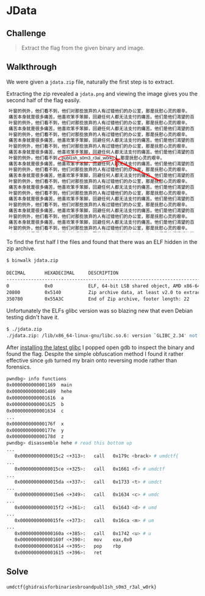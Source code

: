 # JData

## Challenge

> Extract the flag from the given binary and image.

## Walkthrough

We were given a `jdata.zip` file, naturally the first step is to extract.

Extracting the zip revealed a `jdata.png` and viewing the image gives you the second half of the flag easily.

![jdata.png](./jdata.png)

To find the first half I the files and found that there was an ELF hidden in the zip archive.

```sh
$ binwalk jdata.zip

DECIMAL       HEXADECIMAL     DESCRIPTION
--------------------------------------------------------------------------------
0             0x0             ELF, 64-bit LSB shared object, AMD x86-64, version 1 (SYSV)
20800         0x5140          Zip archive data, at least v2.0 to extract, compressed size: 329834, uncompressed size: 341046, name: jdata.png
350780        0x55A3C         End of Zip archive, footer length: 22
```

Unfortunately the ELFs glibc version was so blazing new that even Debian testing didn't have it.

```sh
$ ./jdata.zip
./jdata.zip: /lib/x86_64-linux-gnu/libc.so.6: version `GLIBC_2.34' not found (required by ./jdata.zip)
```

After [installing the latest glibc](./install_glibc_234.sh) I popped open gdb to inspect the binary and found the flag. Despite the simple obfuscation method I found it rather effective since `gdb` turned my brain onto reversing mode rather than forensics.

```sh
pwndbg> info functions
0x0000000000001169  main
0x0000000000001489  hehe
0x0000000000001616  a
0x0000000000001625  b
0x0000000000001634  c
...
0x000000000000176f  x
0x000000000000177e  y
0x000000000000178d  z
pwndbg> disassemble hehe # read this bottom up
...
   0x00000000000015c2 <+313>:   call   0x179c <brack> # umdctf{
...
   0x00000000000015ce <+325>:   call   0x1661 <f> # umdctf
...
   0x00000000000015da <+337>:   call   0x1733 <t> # umdct
...
   0x00000000000015e6 <+349>:   call   0x1634 <c> # umdc
...
   0x00000000000015f2 <+361>:   call   0x1643 <d> # umd
...
   0x00000000000015fe <+373>:   call   0x16ca <m> # um
...
   0x000000000000160a <+385>:   call   0x1742 <u> # u
   0x000000000000160f <+390>:   mov    eax,0x0
   0x0000000000001614 <+395>:   pop    rbp
   0x0000000000001615 <+396>:   ret
```

## Solve

`umdctf{ghidraisforbinariesbroandpubl1sh_s0m3_r3al_w0rk}`
